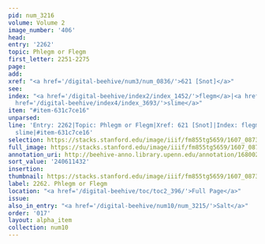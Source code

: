 ```yaml
---
pid: num_3216
volume: Volume 2
image_number: '406'
head:
entry: '2262'
topic: Phlegm or Flegm
first_letter: 2251-2275
page:
add:
xref: "<a href='/digital-beehive/num3/num_0836/'>621 [Snot]</a>"
see:
index: "<a href='/digital-beehive/index2/index_1452/'>flegm</a>|<a href='/digital-beehive/index4/index_2941/'>phlegm</a>|<a
  href='/digital-beehive/index4/index_3693/'>slime</a>"
item: "#item-631c7ce16"
unparsed:
line: 'Entry: 2262|Topic: Phlegm or Flegm|Xref: 621 [Snot]|Index: flegm|Index: phlegm|Index:
  slime|#item-631c7ce16'
selection: https://stacks.stanford.edu/image/iiif/fm855tg5659/1607_0873/840,1432,2800,272/full/0/default.jpg
full_image: https://stacks.stanford.edu/image/iiif/fm855tg5659/1607_0873/full/full/0/default.jpg
annotation_uri: http://beehive-anno.library.upenn.edu/annotation/1680024817113
sort_value: '240611432'
insertion:
thumbnail: https://stacks.stanford.edu/image/iiif/fm855tg5659/1607_0873/840,1432,600,180/250,/0/default.jpg
label: 2262. Phlegm or Flegm
location: "<a href='/digital-beehive/toc/toc2_396/'>Full Page</a>"
issue:
also_in_entry: "<a href='/digital-beehive/num10/num_3215/'>Salt</a>"
order: '017'
layout: alpha_item
collection: num10
---
```

